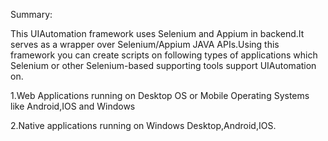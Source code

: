  Summary:
 
 
 
This UIAutomation framework uses Selenium and Appium in backend.It serves as a wrapper over Selenium/Appium JAVA APIs.Using this framework you 
can create scripts on following types of applications which Selenium or other Selenium-based supporting tools support UIAutomation on.

1.Web Applications running on Desktop OS or Mobile Operating Systems like Android,IOS and Windows


2.Native applications running on Windows Desktop,Android,IOS.

